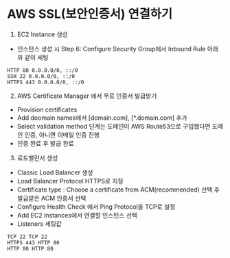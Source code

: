 # AWS SSL(보안인증서) 연결하기

1. EC2 Instance 생성
- 인스턴스 생성 시 Step 6: Configure Security Group에서 Inbound Rule 아래와 같이 세팅
 ```terminal
HTTP 80 0.0.0.0/0, ::/0
SSH 22 0.0.0.0/0, ::/0
HTTPS 443 0.0.0.0/0, ::/0
```

2. AWS Certificate Manager 에서 무료 인증서 발급받기
- Provision certificates
- Add doomain names에서 [domain.com], [*.domain.com] 추가
- Select validation method 단계는 도메인이 AWS Route53으로 구입했다면 도메인 인증, 아니면 이메일 인증 진행
- 인증 완료 후 발급 완료

3. 로드밸런서 생성
- Classic Load Balancer 생성
- Load Balancer Protocol HTTPS로 지정
- Certificate type : Choose a certificate from ACM(recommended) 선택 후 발급받은 ACM 인증서 선택
- Configure Health Check 에서 Ping Protocol을 TCP로 설정
- Add EC2 Instances에서 연결할 인스턴스 선택
- Listeners 세팅값
```terminal
TCP 22 TCP 22
HTTPS 443 HTTP 80
HTTP 80 HTTP 80
```
